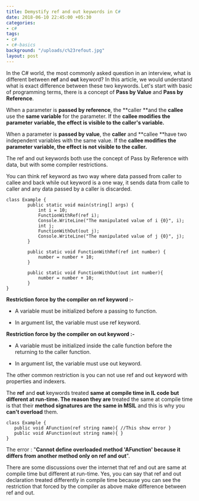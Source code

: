 ```yaml
---
title: Demystify ref and out keywords in C#
date: 2018-06-10 22:45:00 +05:30
categories:
- c#
tags:
- c#
- c#-basics
background: "/uploads/c%23refout.jpg"
layout: post
---
```


In the C# world, the most commonly asked question in an interview, what is different between **ref**  and **out** keyword? In this article, we would understand what is exact difference between these two keywords. Let's start with basic of programming terms, there is a concept of **Pass by Value** and **Pass by Reference**.

When a parameter is **passed by reference**, the **caller **and the **callee** use the **same variable** for the parameter. If the **callee modifies the parameter** **variable, the effect is visible to the caller's variable.**

When a parameter is **passed by value**, the **caller** and **callee **have two independent variables with the same value. If the **callee modifies the parameter variable, the effect is not visible to the caller.**

The ref and out keywords both use the concept of Pass by Reference with data, but with some compiler restrictions.

You can think ref  keyword as two way where data passed from caller to callee and back while out keyword is a one way, it sends data from calle to caller and any data passed by a caller is discarded.

    class Example {
            public static void main(string[] args) {
                int i = 10;
                FunctionWithRef(ref i);
                Console.WriteLine("The manipulated value of i {0}", i);
                int j;
                FunctionWithOut(out j);
                Console.WriteLine("The manipulated value of j {0}", j);
            }
            
            public static void FunctionWithRef(ref int number) {
                number = number + 10;
            }
            
            public static void FunctionWithOut(out int number){
                number = number + 10;
            }   
    }

**Restriction force by the compiler on ref keyword :-**

* A variable must be initialized before a passing to function.

* In argument list, the variable must use ref keyword.

**Restriction force by the compiler on out keyword :-**

* A variable must be initialized inside the calle function before the returning to the caller function.

* In argument list, the variable must use out keyword.

The other common restriction is you can not use ref and out keyword with properties and indexers.

The **ref** and **out** keywords treated **same at compile time in IL code but different at run-time.  The reason they are** treated the same at compile time is that their **method signatures are the same in MSIL** and this is why you **can't overload** them.

    class Example { 
       public void AFunction(ref string name){ //This show error } 
       public void AFunction(out string name){ }
    }

The error : "**Cannot define overloaded method 'AFunction' because it differs from another method only on ref and out**".

There are some discussions over the internet that ref and out are same at compile time but different at run-time. Yes, you can say that ref and out declaration treated differently in compile time because you can see the restriction that forced by the compiler as above make difference between ref and out.